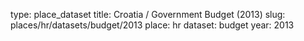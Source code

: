 type: place_dataset
title: Croatia / Government Budget (2013)
slug: places/hr/datasets/budget/2013
place: hr
dataset: budget
year: 2013
